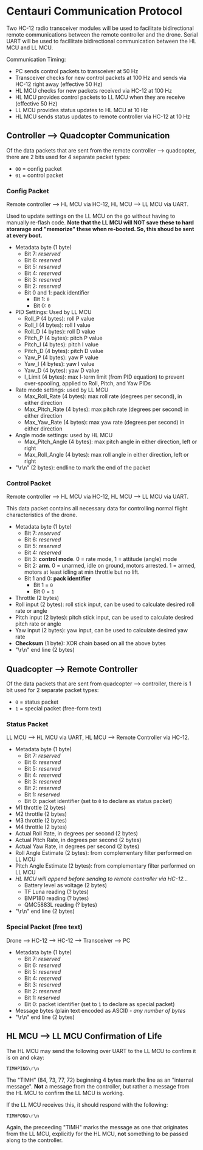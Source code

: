 # Centauri Communication Protocol
Two HC-12 radio transceiver modules will be used to facilitate bidirectional remote communications between the remote controller and the drone. Serial UART will be used to facillitate bidirectional communication between the HL MCU and LL MCU.

Communication Timing:
- PC sends control packets to transceiver at 50 Hz
- Transceiver checks for new control packets at 100 Hz and sends via HC-12 right away (effective 50 Hz)
- HL MCU checks for new packets received via HC-12 at 100 Hz
- HL MCU provides control packets to LL MCU when they are receive (effective 50 Hz)
- LL MCU provides status updates to HL MCU at 10 Hz
- HL MCU sends status updates to remote controller via HC-12 at 10 Hz

## Controller --> Quadcopter Communication
Of the data packets that are sent from the remote controller --> quadcopter, there are 2 bits used for 4 separate packet types:
- `00` = config packet
- `01` = control packet

### Config Packet
Remote controller --> HL MCU via HC-12, HL MCU --> LL MCU via UART.

Used to update settings on the LL MCU on the go without having to manually re-flash code. **Note that the LL MCU will NOT save these to hard storarage and "memorize" these when re-booted. So, this shoud be sent at every boot.**

- Metadata byte (1 byte)
    - Bit 7: *reserved*
    - Bit 6: *reserved*
    - Bit 5: *reserved*
    - Bit 4: *reserved*
    - Bit 3: *reserved*
    - Bit 2: *reserved*
    - Bit 0 and 1: pack identifier
        - Bit 1: `0`
        - Bit 0: `0`
- PID Settings: Used by LL MCU
    - Roll_P (4 bytes): roll P value
    - Roll_I (4 bytes): roll I value
    - Roll_D (4 bytes): roll D value
    - Pitch_P (4 bytes): pitch P value
    - Pitch_I (4 bytes): pitch I value
    - Pitch_D (4 bytes): pitch D value
    - Yaw_P (4 bytes): yaw P value
    - Yaw_I (4 bytes): yaw I value
    - Yaw_D (4 bytes): yaw D value
    - I_Limit (4 bytes): max I-term limit (from PID equation) to prevent over-spooling, applied to Roll, Pitch, and Yaw PIDs
- Rate mode settings: used by LL MCU
    - Max_Roll_Rate (4 bytes): max roll rate (degrees per second), in either direction
    - Max_Pitch_Rate (4 bytes): max pitch rate (degrees per second) in either direction
    - Max_Yaw_Rate (4 bytes): max yaw rate (degrees per second) in either direction
- Angle mode settings: used by HL MCU
    - Max_Pitch_Angle (4 bytes): max pitch angle in either direction, left or right
    - Max_Roll_Angle (4 bytes): max roll angle in either direction, left or right
- "\r\n" (2 bytes): endline to mark the end of the packet

### Control Packet
Remote controller --> HL MCU via HC-12, HL MCU --> LL MCU via UART.

This data packet contains all necessary data for controlling normal flight characteristics of the drone.

- Metadata byte (1 byte)
    - Bit 7: *reserved*
    - Bit 6: *reserved*
    - Bit 5: *reserved*
    - Bit 4: *reserved*
    - Bit 3: **control mode**. 0 = rate mode, 1 = attitude (angle) mode
    - Bit 2: **arm**. 0 = unarmed, idle on ground, motors arrested. 1 = armed, motors at least idling at min throttle but no lift.
    - Bit 1 and 0: **pack identifier**
        - Bit 1 = `0`
        - Bit 0 = `1`
- Throttle (2 bytes)
- Roll input (2 bytes): roll stick input, can be used to calculate desired roll rate or angle
- Pitch input (2 bytes): pitch stick input, can be used to calculate desired pitch rate or angle
- Yaw input (2 bytes): yaw input, can be used to calculate desired yaw rate
- **Checksum** (1 byte): XOR chain based on all the above bytes
- "\r\n" end line (2 bytes)

## Quadcopter --> Remote Controller
Of the data packets that are sent from quadcopter --> controller, there is 1 bit used for 2 separate packet types:
- `0` = status packet
- `1` = special packet (free-form text)

### Status Packet
LL MCU --> HL MCU via UART, HL MCU --> Remote Controller via HC-12.

- Metadata byte (1 byte)
    - Bit 7: *reserved*
    - Bit 6: *reserved*
    - Bit 5: *reserved*
    - Bit 4: *reserved*
    - Bit 3: *reserved*
    - Bit 2: *reserved*
    - Bit 1: *reserved*
    - Bit 0: packet identifier (set to `0` to declare as status packet)
- M1 throttle (2 bytes)
- M2 throttle (2 bytes)
- M3 throttle (2 bytes)
- M4 throttle (2 bytes)
- Actual Roll Rate, in degrees per second (2 bytes)
- Actual Pitch Rate, in degrees per second (2 bytes)
- Actual Yaw Rate, in degrees per second (2 bytes)
- Roll Angle Estimate (2 bytes): from complementary filter performed on LL MCU
- Pitch Angle Estimate (2 bytes): from complementary filter performed on LL MCU
- *HL MCU will append before sending to remote controller via HC-12...*
    - Battery level as voltage (2 bytes)
    - TF Luna reading (? bytes)
    - BMP180 reading (? bytes)
    - QMC5883L reading (? bytes)
- "\r\n" end line (2 bytes)

### Special Packet (free text)
Drone --> HC-12 --> HC-12 --> Transceiver --> PC

- Metadata byte (1 byte)
    - Bit 7: *reserved*
    - Bit 6: *reserved*
    - Bit 5: *reserved*
    - Bit 4: *reserved*
    - Bit 3: *reserved*
    - Bit 2: *reserved*
    - Bit 1: *reserved*
    - Bit 0: packet identifier (set to `1` to declare as special packet)
- Message bytes (plain text encoded as ASCII) - *any number of bytes*
- "\r\n" end line (2 bytes)

## HL MCU --> LL MCU Confirmation of Life
The HL MCU may send the following over UART to the LL MCU to confirm it is on and okay:

```
TIMHPING\r\n
```

The "TIMH" (84, 73, 77, 72) beginning 4 bytes mark the line as an "internal message". **Not** a message from the controller, but rather a message from the HL MCU to confirm the LL MCU is working.

If the LL MCU receives this, it should respond with the following:

```
TIMHPONG\r\n
```

Again, the preceeding "TIMH" marks the message as one that originates from the LL MCU, explicitly for the HL MCU, **not** something to be passed along to the controller.